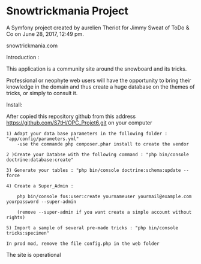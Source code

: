 Snowtrickmania Project
==============

A Symfony project created by aurelien Theriot for Jimmy Sweat of ToDo & Co on June 28, 2017, 12:49 pm.

snowtrickmania.com


Introduction :

This application is a community site around the snowboard and its tricks.

Professional or neophyte web users will have the opportunity to bring their knowledge in the domain and thus create a huge database on the themes of tricks, or simply to consult it.


Install:

After copied this repository github from this address https://github.com/S7tH/OPC_Projet6.git on your computer 

    1) Adapt your data base parameters in the following folder : "app/config/parameters.yml"
        -use the commande php composer.phar install to create the vendor
        
    2 )Create your Databse with the following command : "php bin/console doctrine:database:create"

    3) Generate your tables : "php bin/console doctrine:schema:update --force

    4) Create a Super_Admin :

        php bin/console fos:user:create yournameuser yourmail@example.com yourpassword --super-admin

        (remove --super-admin if you want create a simple account without rights)
        
    5) Import a sample of several pre-made tricks : "php bin/console tricks:specimen"

    In prod mod, remove the file config.php in the web folder

The site is operational

